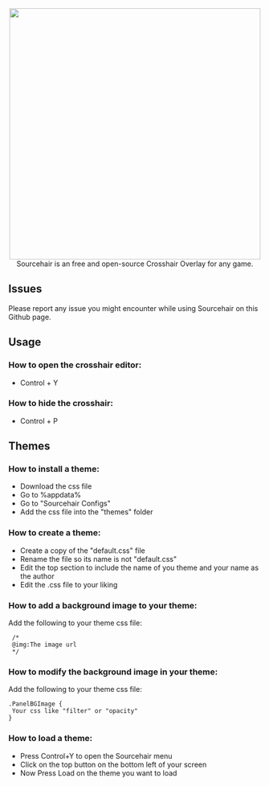 <div align="center">
<img width="500" src="https://media.discordapp.net/attachments/1232045360524955741/1267236723188957317/ReadMeLogo.png?ex=66b1482a&is=66aff6aa&hm=ec28a4029c8cc78b42990f0cfa306504924b585f783ab8ddb07e1014c1259c95&=&format=webp&quality=lossless&width=550&height=119">
</div>

<div align="center">
Sourcehair is an free and open-source Crosshair Overlay for any game.
</div>

## Issues
Please report any issue you might encounter while using Sourcehair on this Github page.

## Usage
### How to open the crosshair editor:
- Control + Y

### How to hide the crosshair:
- Control + P

## Themes
### How to install a theme:
- Download the css file
- Go to %appdata%
- Go to "Sourcehair Configs"
- Add the css file into the "themes" folder

### How to create a theme:
- Create a copy of the "default.css" file
- Rename the file so its name is not "default.css"
- Edit the top section to include the name of you theme and your name as the author
- Edit the .css file to your liking

### How to add a background image to your theme:
Add the following to your theme css file:
```
 /*
 @img:The image url
 */
```

 ### How to modify the background image in your theme:
Add the following to your theme css file:
```
.PanelBGImage {
 Your css like "filter" or "opacity"
}
```

### How to load a theme:
- Press Control+Y to open the Sourcehair menu
- Click on the top button on the bottom left of your screen
- Now Press Load on the theme you want to load
